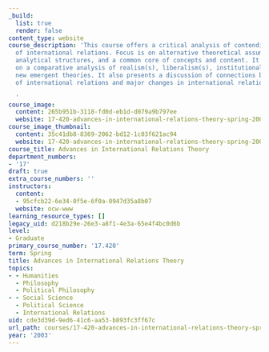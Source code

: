 ```yaml
---
_build:
  list: true
  render: false
content_type: website
course_description: 'This course offers a critical analysis of contending theories
  of international relations. Focus is on alternative theoretical assumptions, different
  analytical structures, and a common core of concepts and content. It also focuses
  on a comparative analysis of realism(s), liberalism(s), institutionalism(s), and
  new emergent theories. It also presents a discussion of connections between theories
  of international relations and major changes in international relations.

  '
course_image:
  content: 265b951b-3118-fd0d-eb1d-d079a9b797ee
  website: 17-420-advances-in-international-relations-theory-spring-2003
course_image_thumbnail:
  content: 35c41db8-8369-2062-bd12-1c03f621ac94
  website: 17-420-advances-in-international-relations-theory-spring-2003
course_title: Advances in International Relations Theory
department_numbers:
- '17'
draft: true
extra_course_numbers: ''
instructors:
  content:
  - 95cfcb22-6e34-0f5e-6f0a-0947d35a8b07
  website: ocw-www
learning_resource_types: []
legacy_uid: d218b29e-26e3-a8f1-4e3a-65e4f4bc0d6b
level:
- Graduate
primary_course_number: '17.420'
term: Spring
title: Advances in International Relations Theory
topics:
- - Humanities
  - Philosophy
  - Political Philosophy
- - Social Science
  - Political Science
  - International Relations
uid: cde3d39d-9ed6-41c6-aa53-b893fc3ff67c
url_path: courses/17-420-advances-in-international-relations-theory-spring-2003
year: '2003'
---
```

